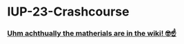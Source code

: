 # IUP-23-Crashcourse

### [Uhm achthually the matherials are in the wiki! 🤓☝️](https://github.com/Cruizard/IUP-23-Crashcourse/wiki)
